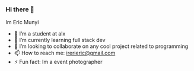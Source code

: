 ### Hi there 👋
Im Eric Munyi
- 🔭 I’m a student at alx
- 🌱 I’m currently learning full stack dev
- 👯 I’m looking to collaborate on any cool project related to programming
- 📫 How to reach me: irerieric@gmail.com
- ⚡ Fun fact: Im a event photographer
